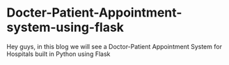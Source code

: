 # Docter-Patient-Appointment-system-using-flask
Hey guys, in this blog we will see a Doctor-Patient Appointment System for Hospitals built in Python using Flask
